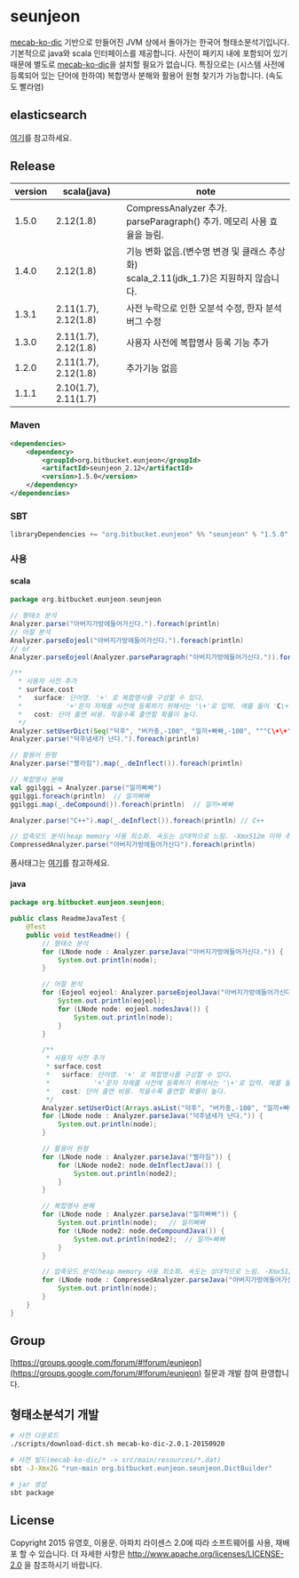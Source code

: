 # seunjeon
[mecab-ko-dic](https://bitbucket.org/eunjeon/mecab-ko-dic) 기반으로 만들어진 JVM 상에서 돌아가는 한국어 형태소분석기입니다. 기본적으로 java와 scala 인터페이스를 제공합니다. 사전이 패키지 내에 포함되어 있기 때문에 별도로 [mecab-ko-dic](https://bitbucket.org/eunjeon/mecab-ko-dic)을 설치할 필요가 없습니다.
특징으로는 (시스템 사전에 등록되어 있는 단어에 한하여) 복합명사 분해와 활용어 원형 찾기가 가능합니다. (속도도 빨라염)

## elasticsearch
[여기](https://bitbucket.org/eunjeon/seunjeon/raw/master/elasticsearch/)를 참고하세요.

## Release
| version | scala(java)          | note          |
|---------|----------------------|---------------|
| 1.5.0   | 2.12(1.8)            | CompressAnalyzer 추가. parseParagraph() 추가. 메모리 사용 효율을 늘림.  |
| 1.4.0   | 2.12(1.8)            | 기능 변화 없음.(변수명 변경 및 클래스 추상화)<br>scala_2.11(jdk_1.7)은 지원하지 않습니다.  |
| 1.3.1   | 2.11(1.7), 2.12(1.8) | 사전 누락으로 인한 오분석 수정, 한자 분석 버그 수정  |
| 1.3.0   | 2.11(1.7), 2.12(1.8) | 사용자 사전에 복합명사 등록 기능 추가  |
| 1.2.0   | 2.11(1.7), 2.12(1.8) | 추가기능 없음 |
| 1.1.1   | 2.10(1.7), 2.11(1.7) |               |


### Maven
```xml
<dependencies>
    <dependency>
        <groupId>org.bitbucket.eunjeon</groupId>
        <artifactId>seunjeon_2.12</artifactId>
        <version>1.5.0</version>
    </dependency>
</dependencies>
```

### SBT
```scala
libraryDependencies += "org.bitbucket.eunjeon" %% "seunjeon" % "1.5.0"
```

### 사용
#### scala
```scala
package org.bitbucket.eunjeon.seunjeon

// 형태소 분석
Analyzer.parse("아버지가방에들어가신다.").foreach(println)
// 어절 분석
Analyzer.parseEojeol("아버지가방에들어가신다.").foreach(println)
// or
Analyzer.parseEojeol(Analyzer.parseParagraph("아버지가방에들어가신다.")).foreach(println)

/**
  * 사용자 사전 추가
  * surface,cost
  *   surface: 단어명. '+' 로 복합명사를 구성할 수 있다.
  *           '+'문자 자체를 사전에 등록하기 위해서는 '\+'로 입력. 예를 들어 'C\+\+'
  *   cost: 단어 출연 비용. 작을수록 출연할 확률이 높다.
  */
Analyzer.setUserDict(Seq("덕후", "버카충,-100", "낄끼+빠빠,-100", """C\+\+""").toIterator)
Analyzer.parse("덕후냄새가 난다.").foreach(println)

// 활용어 원형
Analyzer.parse("빨라짐").map(_.deInflect()).foreach(println)

// 복합명사 분해
val ggilggi = Analyzer.parse("낄끼빠빠")
ggilggi.foreach(println)  // 낄끼빠빠
ggilggi.map(_.deCompound()).foreach(println)  // 낄끼+빠빠

Analyzer.parse("C++").map(_.deInflect()).foreach(println) // C++

// 압축모드 분석(heap memory 사용 최소화. 속도는 상대적으로 느림. -Xmx512m 이하 추천)
CompressedAnalyzer.parse("아버지가방에들어가신다").foreach(println)
```
품사태그는 [여기](https://docs.google.com/spreadsheets/d/1-9blXKjtjeKZqsf4NzHeYJCrr49-nXeRF6D80udfcwY/edit#gid=589544265)를 참고하세요.

#### java
```java
package org.bitbucket.eunjeon.seunjeon;

public class ReadmeJavaTest {
    @Test
    public void testReadme() {
        // 형태소 분석
        for (LNode node : Analyzer.parseJava("아버지가방에들어가신다.")) {
            System.out.println(node);
        }

        // 어절 분석
        for (Eojeol eojeol: Analyzer.parseEojeolJava("아버지가방에들어가신다.")) {
            System.out.println(eojeol);
            for (LNode node: eojeol.nodesJava()) {
                System.out.println(node);
            }
        }

        /**
         * 사용자 사전 추가
         * surface,cost
         *   surface: 단어명. '+' 로 복합명사를 구성할 수 있다.
         *           '+'문자 자체를 사전에 등록하기 위해서는 '\+'로 입력. 예를 들어 'C\+\+'
         *   cost: 단어 출연 비용. 작을수록 출연할 확률이 높다.
         */
        Analyzer.setUserDict(Arrays.asList("덕후", "버카충,-100", "낄끼+빠빠,-100").iterator());
        for (LNode node : Analyzer.parseJava("덕후냄새가 난다.")) {
            System.out.println(node);
        }

        // 활용어 원형
        for (LNode node : Analyzer.parseJava("빨라짐")) {
            for (LNode node2: node.deInflectJava()) {
                System.out.println(node2);
            }
        }

        // 복합명사 분해
        for (LNode node : Analyzer.parseJava("낄끼빠빠")) {
            System.out.println(node);   // 낄끼빠빠
            for (LNode node2: node.deCompoundJava()) {
                System.out.println(node2);  // 낄끼+빠빠
            }
        }

        // 압축모드 분석(heap memory 사용 최소화. 속도는 상대적으로 느림. -Xmx512m 이하 추천)
        for (LNode node : CompressedAnalyzer.parseJava("아버지가방에들어가신다.")) {
            System.out.println(node);
        }
    }
}
```

## Group
[https://groups.google.com/forum/#!forum/eunjeon](https://groups.google.com/forum/#!forum/eunjeon) 질문과 개발 참여 환영합니다.

## 형태소분석기 개발
```sh
# 사전 다운로드
./scripts/download-dict.sh mecab-ko-dic-2.0.1-20150920

# 사전 빌드(mecab-ko-dic/* -> src/main/resources/*.dat)
sbt -J-Xmx2G "run-main org.bitbucket.eunjeon.seunjeon.DictBuilder"

# jar 생성
sbt package
```

## License
Copyright 2015 유영호, 이용운. 아파치 라이센스 2.0에 따라 소프트웨어를 사용, 재배포 할 수 있습니다. 더 자세한 사항은 http://www.apache.org/licenses/LICENSE-2.0 을 참조하시기 바랍니다.